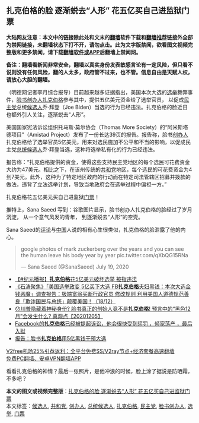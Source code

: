  <h2>扎克伯格的脸 逐渐蜕去“人形” 花五亿买自己进监狱门票</h2> <p class="notice"><b>大陆网友注意：本文中的链接除此处和文末的<a href="https://github.com/bannedbook/fanqiang" >翻墙</a>软件下载和<a href="https://github.com/killgcd/justmysocks/blob/master/README.md">翻墙推荐</a>链接外全部为禁网链接，未翻墙状态下打不开，请勿点击。此为文字版禁闻，欲看图文视频完整版和更多禁闻，请下载<a href="https://github.com/bannedbook/fanqiang">翻墙软件或APP</a>后翻墙上禁闻网。</p><p>备注：翻墙看新闻非常安全，翻墙以真实身份发表敏感言论有一定风险，但只看不说则没有任何风险，翻的人太多，政府管不过来，也不管。信息自由是天赋人权，请放心大胆的翻墙。</b></p>  <div class="entry"> <p>                                          </p> <p>（明德网记者李月综合报导）目前越来越多证据指出，美国本次大选的<a href="https://www.bannedbook.org/bnews/tag/%e9%80%89%e4%b8%be/" class="st_tag internal_tag" rel="tag" title="标签 选举 下的日志">选举</a>舞弊事件，<a href="https://www.bannedbook.org/bnews/tag/%E8%84%B8%E4%B9%A6%E5%88%9B%E5%8A%9E%E4%BA%BA/" class="st_tag internal_tag" rel="tag" title="标签 脸书创办人 下的日志">脸书创办人</a><a href="https://www.bannedbook.org/bnews/tag/%e6%89%8e%e5%85%8b%e4%bc%af%e6%a0%bc/" class="st_tag internal_tag" rel="tag" title="标签 扎克伯格 下的日志">扎克伯格</a>参与其中，提供五亿美元资金给了选举官员， 以促成<a href="https://www.bannedbook.org/bnews/tag/%e6%b0%91%e4%b8%bb%e5%85%9a/" class="st_tag internal_tag" rel="tag" title="标签 民主党 下的日志">民主党</a>总统<a href="https://www.bannedbook.org/bnews/tag/%E5%80%99%E9%80%89%E4%BA%BA/" class="st_tag internal_tag" rel="tag" title="标签 候选人 下的日志">候选人</a>乔‧拜登（Joe Biden）当选的行为已经违法。扎克伯格的脸近日也额外引人关注，逐渐蜕去“人形”。</p> <p>美国国家宪法诉讼组织托马斯‧莫尔协会（Thomas More Society）的“阿米斯塔德项目”（Amistad Project）发布了一份长达39页的报告。报告称，脸书<a href="https://www.bannedbook.org/bnews/tag/%E5%88%9B%E5%8A%9E%E4%BA%BA/" class="st_tag internal_tag" rel="tag" title="标签 创办人 下的日志">创办人</a>扎克伯格给了选举官员5亿美元，用来对选民施加不公平和不当的影响，以促成民主党<a href="https://www.bannedbook.org/bnews/tag/%e6%80%bb%e7%bb%9f%e5%80%99%e9%80%89%e4%ba%ba/" class="st_tag internal_tag" rel="tag" title="标签 总统候选人 下的日志">总统候选人</a>乔‧拜登当选，这种将选举私有化的行为已经违法。</p>  <p>报告称：“扎克伯格提供的资金，使得这些支持民主党地区的每个选民可花费资金大约为47美元。相比之下，在该州传统的<a href="https://www.bannedbook.org/bnews/tag/%e5%85%b1%e5%92%8c%e5%85%9a/" class="st_tag internal_tag" rel="tag" title="标签 共和党 下的日志">共和党</a>地区，每个选民的可花费资金为4到7美元。此外，这种为了特定地区政府的行动而在特定司法管辖区招募并拨款的做法，违背了立法选举计划，导致当地政府会在选举过程中偏袒一方。”</p> <p>扎克伯格花五亿美元买自己进监狱<a href="https://www.bannedbook.org/bnews/tag/%E9%97%A8%E7%A5%A8/" class="st_tag internal_tag" rel="tag" title="标签 门票 下的日志">门票</a>！</p> <p>推特上，Sana Saeed 写到：谷歌图片显示，脸书创办人扎克伯格的脸经过了岁月沉淀， 从一个意气风发的青年， 到逐渐蜕去“人形”的空壳。</p>  <p>Sana Saeed的<span class='wp_keywordlink_affiliate'><a href="https://www.bannedbook.org/bnews/comments/" title="新闻评论" target="_blank">评论</a></span>与<span class='wp_keywordlink_affiliate'><a href="https://www.bannedbook.org/" title="中国" target="_blank">中国</a></span>人说的相有心生很类似，扎克伯格的脸泄露了他的内心。</p> <blockquote class="twitter-tweet" data-width="550" data-dnt="true"> <p>google photos of mark zuckerberg over the years and you can see the human leave his body year by year pic.twitter.com/qXbQG15RNa</p> <p>&mdash; Sana Saeed (@SanaSaeed) July 19, 2020</p>  </blockquote> <ul class='op-related-articles' title='相关阅读'> <li><a href='https://www.bannedbook.org/bnews/bannedvideo/20201219/1451175.html' target='_blank'>【#纪元播报】<b>扎克伯格</b>花5亿美元破坏选举 被指违法</a></li> <li><a href='https://www.bannedbook.org/bnews/bannedvideo/20201219/1450919.html' target='_blank'>《石涛聚焦》「美国选举政变 5亿买下大选 FB<b>扎克伯格</b>夫妇黑钱：本次大选金钱恶魔」调查报告：极端富翁买断行政官员 修改规则 利用美国人道德规范善良「欺诈国民与总统」颠覆美国！（18/12）</a></li> <li><a href='https://www.bannedbook.org/bnews/bannedvideo/20201205/1450494.html' target='_blank'>😯川普隐藏着神秘身份? 脸书真正的创始人竟不是<b>扎克伯格</b>! 预言中的“黑色12月”会发生什么? 真观点【20201205】</a></li> <li><a href='https://www.bannedbook.org/bnews/bannedvideo/20201218/1450266.html' target='_blank'>Facebook的<b>扎克伯格</b>已经被提起诉讼，他会很快受到惩罚 ，倾家荡产 ，最后入狱</a></li> <li><a href='https://www.bannedbook.org/bnews/bannedvideo/20201218/1450231.html' target='_blank'>报告：脸书<b>扎克伯格</b>用5亿黑钱干预大选</a></li> </ul> <p class="texttj"> <a href="https://www.bannedbook.org/forum23/topic22702.html" target="_blank">V2free机场25%引荐返利：全平台免费SS/V2ray节点+经济套餐高速翻墙</a><br/> <a href="https://github.com/bannedbook/fanqiang/wiki/%E7%A6%81%E9%97%BB%E7%BD%91%E5%AE%89%E5%8D%93%E7%BF%BB%E5%A2%99%E6%96%B0%E9%97%BBAPP" target="_blank">免费PC翻墙、安卓VPN翻墙APP</a></p><p>看看扎克伯格的神情？最后一张照片，是他冲浪的时候，脸上涂了据说是防晒霜，不多吧？</p><a name='sharetosocial'></a>       <div><b>本文的图文或视频完整版</b>：<a href='https://www.bannedbook.org/bnews/comments/20201221/1452022.html'>扎克伯格的脸 逐渐蜕去“人形” 花五亿买自己进监狱门票</a></div>  </div><!--END ENTRY--> <div class="postfooter"> <div>本文标签：<a href="https://www.bannedbook.org/bnews/tag/%E5%80%99%E9%80%89%E4%BA%BA/" rel="tag">候选人</a>, <a href="https://www.bannedbook.org/bnews/tag/%e5%85%b1%e5%92%8c%e5%85%9a/" rel="tag">共和党</a>, <a href="https://www.bannedbook.org/bnews/tag/%E5%88%9B%E5%8A%9E%E4%BA%BA/" rel="tag">创办人</a>, <a href="https://www.bannedbook.org/bnews/tag/%e6%80%bb%e7%bb%9f%e5%80%99%e9%80%89%e4%ba%ba/" rel="tag">总统候选人</a>, <a href="https://www.bannedbook.org/bnews/tag/%e6%89%8e%e5%85%8b%e4%bc%af%e6%a0%bc/" rel="tag">扎克伯格</a>, <a href="https://www.bannedbook.org/bnews/tag/%e6%b0%91%e4%b8%bb%e5%85%9a/" rel="tag">民主党</a>, <a href="https://www.bannedbook.org/bnews/tag/%E8%84%B8%E4%B9%A6%E5%88%9B%E5%8A%9E%E4%BA%BA/" rel="tag">脸书创办人</a>, <a href="https://www.bannedbook.org/bnews/tag/%e9%80%89%e4%b8%be/" rel="tag">选举</a>, <a href="https://www.bannedbook.org/bnews/tag/%E9%97%A8%E7%A5%A8/" rel="tag">门票</a></div>  </div><!--END POSTFOOTER--> 